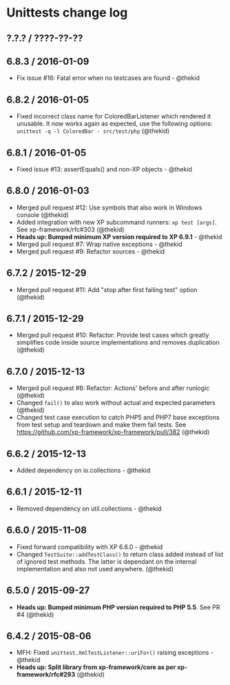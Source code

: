 Unittests change log
====================

## ?.?.? / ????-??-??

## 6.8.3 / 2016-01-09

* Fix issue #16: Fatal error when no testcases are found - @thekid

## 6.8.2 / 2016-01-05

* Fixed incorrect class name for ColoredBarListener which rendered it
  unusable. It now works again as expected, use the following options:
  `unittest -q -l ColoredBar - src/test/php`
  (@thekid)

## 6.8.1 / 2016-01-05

* Fixed issue #13: assertEquals() and non-XP objects - @thekid

## 6.8.0 / 2016-01-03

* Merged pull request #12: Use symbols that also work in Windows console
  (@thekid)
* Added integration with new XP subcommand runners: `xp test [args]`.
  See xp-framework/rfc#303
  (@thekid)
* **Heads up: Bumped minimum XP version required to XP 6.9.1** - @thekid
* Merged pull request #7: Wrap native exceptions - @thekid
* Merged pull request #9: Refactor sources - @thekid

## 6.7.2 / 2015-12-29

* Merged pull request #11: Add "stop after first failing test" option
  (@thekid)

## 6.7.1 / 2015-12-29

* Merged pull request #10: Refactor: Provide test cases which greatly
  simplifies code inside source implementations and removes duplication
  (@thekid)

## 6.7.0 / 2015-12-13

* Merged pull request #6: Refactor: Actions' before and after runlogic
  (@thekid)
* Changed `fail()` to also work without actual and expected parameters
  (@thekid)
* Changed test case execution to catch PHP5 and PHP7 base exceptions
  from test setup and teardown and make them fail tests.
  See https://github.com/xp-framework/xp-framework/pull/382
  (@thekid)

## 6.6.2 / 2015-12-13

* Added dependency on io.collections - @thekid

## 6.6.1 / 2015-12-11

* Removed dependency on util.collections - @thekid

## 6.6.0 / 2015-11-08

* Fixed forward compatibility with XP 6.6.0 - @thekid
* Changed `TestSuite::addTestClass()` to return class added instead of
  list of ignored test methods. The latter is dependant on the internal
  implementation and also not used anywhere.
  (@thekid)

## 6.5.0 / 2015-09-27

* **Heads up: Bumped minimum PHP version required to PHP 5.5**. See PR #4
  (@thekid)

## 6.4.2 / 2015-08-06

* MFH: Fixed `unittest.XmlTestListener::uriFor()` raising exceptions - @thekid
* **Heads up: Split library from xp-framework/core as per xp-framework/rfc#293**
  (@thekid)
